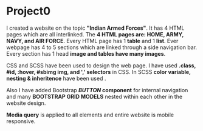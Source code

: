 # Project0

I created a website on the topic **"Indian Armed Forces"**. It has 4 HTML pages which are all interlinked. The **4 HTML pages are: HOME, ARMY, NAVY, and AIR FORCE**. Every HTML page has 1 **table** and 1 **list**. Ever webpage has 4 to 5 sections which are linked through a side navigation bar. Every section has 1 head **image and tables have many images**.

CSS and SCSS have been used to design the web page. I have used **.class, #id, :hover, #sbimg img, and ',' selectors** in CSS. In SCSS **color variable, nesting & inheritence** have been used .

Also I have added Bootstrap ***BUTTON* component** for internal navigation and many **BOOTSTRAP GRID MODELS** nested within each other in the website design.

**Media query** is applied to all elements and entire website is mobile responsive.

